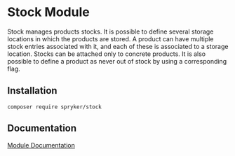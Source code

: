 # Stock Module

Stock manages products stocks. It is possible to define several storage locations in which the products are stored. A product can have multiple stock entries associated with it, and each of these is associated to a storage location. Stocks can be attached only to concrete products. It is also possible to define a product as never out of stock by using a corresponding flag.

## Installation

```
composer require spryker/stock
```

## Documentation

[Module Documentation](http://academy.spryker.com/developing_with_spryker/module_guide/inventory/stock.html)
